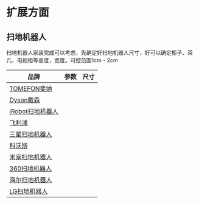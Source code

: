 # 扩展方面

## 扫地机器人

扫地机器人家装完成可以考虑，先确定好扫地机器人尺寸，好可以确定柜子、茶几、电视柜等高度，宽度。可控范围1cm - 2cm

| 品牌 | 参数 | 尺寸 | 
| ---- | ---- | ---- | 
| [TOMEFON斐纳](https://tomefonfn.tmall.com/) | | | 
| [Dyson戴森](https://dyson.tmall.com/) | | |
| [iRobot扫地机器人](https://irobotdq.tmall.com/ ) | | |
| [飞利浦](https://philipschina.tmall.com/) | | |
| [三星扫地机器人](https://samsung.tmall.com) | | |
| [科沃斯](https://ecovacssz.tmall.com) | | |
| [米家扫地机器人](https://mijia.tmall.com) | | |
| [360扫地机器人](https://360.tmall.com) | | |
| [海尔扫地机器人](https://haier.tmall.com) | | |
| [LG扫地机器人](https://lg.tmall.com) | | | 


